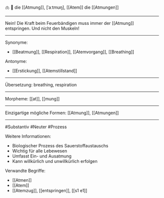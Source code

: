 🫁 🔴 die [[Atmung]], [ˈaːtmʊŋ], [[Atem]]
die [[Atmungen]]

---

Nein! Die Kraft beim Feuerbändigen muss immer der [[Atmung]] entspringen. Und nicht den Muskeln!

---

Synonyme:

- [[Beatmung]], [[Respiration]], [[Atemvorgang]], [[Breathing]]

Antonyme:

- [[Erstickung]], [[Atemstillstand]]

---

Übersetzung: breathing, respiration

---

Morpheme:
[[at]], [[mung]]

---

Einzigartige mögliche Formen: [[Atmung]], [[Atmungen]]

---

#Substantiv #Neuter #Prozess

Weitere Informationen:

- Biologischer Prozess des Sauerstoffaustauschs
- Wichtig für alle Lebewesen
- Umfasst Ein- und Ausatmung
- Kann willkürlich und unwillkürlich erfolgen

Verwandte Begriffe:

- [[Atmen]]
- [[Atem]]
- [[Atemzug]], [[entspringen]], [[s1 e1]]

